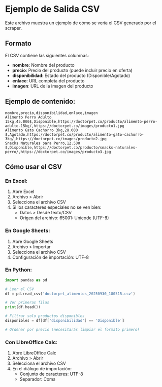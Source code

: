 # Ejemplo de Salida CSV

Este archivo muestra un ejemplo de cómo se vería el CSV generado por el scraper.

## Formato

El CSV contiene las siguientes columnas:
- **nombre**: Nombre del producto
- **precio**: Precio del producto (puede incluir precio en oferta)
- **disponibilidad**: Estado del producto (Disponible/Agotado)
- **enlace**: URL completa del producto
- **imagen**: URL de la imagen del producto

## Ejemplo de contenido:

```csv
nombre,precio,disponibilidad,enlace,imagen
Alimento Perro Adulto 15kg,45.000$,Disponible,https://doctorpet.co/producto/alimento-perro-adulto-15kg/,https://doctorpet.co/images/producto1.jpg
Alimento Gato Cachorro 3kg,28.000 $,Agotado,https://doctorpet.co/producto/alimento-gato-cachorro-3kg/,https://doctorpet.co/images/producto2.jpg
Snacks Naturales para Perro,12.500 $,Disponible,https://doctorpet.co/producto/snacks-naturales-perro/,https://doctorpet.co/images/producto3.jpg
```

## Cómo usar el CSV

### En Excel:
1. Abre Excel
2. Archivo > Abrir
3. Selecciona el archivo CSV
4. Si los caracteres especiales no se ven bien:
   - Datos > Desde texto/CSV
   - Origen del archivo: 65001: Unicode (UTF-8)

### En Google Sheets:
1. Abre Google Sheets
2. Archivo > Importar
3. Selecciona el archivo CSV
4. Configuración de importación: UTF-8

### En Python:
```python
import pandas as pd

# Leer el CSV
df = pd.read_csv('doctorpet_alimentos_20250930_180515.csv')

# Ver primeras filas
print(df.head())

# Filtrar solo productos disponibles
disponibles = df[df['disponibilidad'] == 'Disponible']

# Ordenar por precio (necesitarás limpiar el formato primero)
```

### Con LibreOffice Calc:
1. Abre LibreOffice Calc
2. Archivo > Abrir
3. Selecciona el archivo CSV
4. En el diálogo de importación:
   - Conjunto de caracteres: UTF-8
   - Separador: Coma

